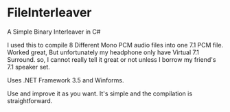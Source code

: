 # FileInterleaver
A Simple Binary Interleaver in C#

I used this to compile 8 Different Mono PCM audio files into one 7.1 PCM file.
Worked great, But unfortunately my headphone only have Virtual 7.1 Surround. so, I cannot really tell it great or not unless I borrow my friend's 7.1 speaker set.

Uses .NET Framework 3.5 and Winforms.

Use and improve it as you want. It's simple and the compilation is straightforward.
